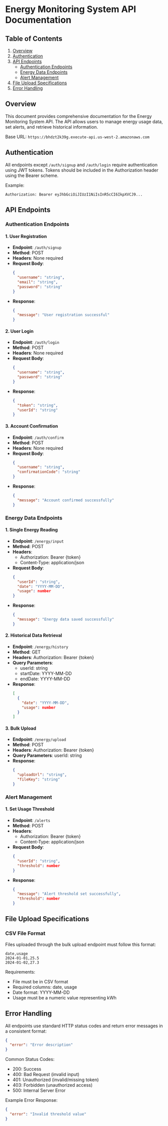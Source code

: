 # Energy Monitoring System API Documentation

## Table of Contents
1. [Overview](#overview)
2. [Authentication](#authentication)
3. [API Endpoints](#api-endpoints)
   - [Authentication Endpoints](#authentication-endpoints)
   - [Energy Data Endpoints](#energy-data-endpoints)
   - [Alert Management](#alert-management)
4. [File Upload Specifications](#file-upload-specifications)
5. [Error Handling](#error-handling)

## Overview

This document provides comprehensive documentation for the Energy Monitoring System API. The API allows users to manage energy usage data, set alerts, and retrieve historical information.

Base URL: `https://bhdzt2k39g.execute-api.us-west-2.amazonaws.com`

## Authentication

All endpoints except `/auth/signup` and `/auth/login` require authentication using JWT tokens. Tokens should be included in the Authorization header using the Bearer scheme.

Example:
```
Authorization: Bearer eyJhbGciOiJIUzI1NiIsInR5cCI6IkpXVCJ9...
```

## API Endpoints

### Authentication Endpoints

#### 1. User Registration
- **Endpoint**: `/auth/signup`
- **Method**: POST
- **Headers**: None required
- **Request Body**:
  ```json
  {
    "username": "string",
    "email": "string",
    "password": "string"
  }
  ```
- **Response**: 
  ```json
  {
    "message": "User registration successful"
  }
  ```

#### 2. User Login
- **Endpoint**: `/auth/login`
- **Method**: POST
- **Headers**: None required
- **Request Body**:
  ```json
  {
    "username": "string",
    "password": "string"
  }
  ```
- **Response**:
  ```json
  {
    "token": "string",
    "userId": "string"
  }
  ```

#### 3. Account Confirmation
- **Endpoint**: `/auth/confirm`
- **Method**: POST
- **Headers**: None required
- **Request Body**:
  ```json
  {
    "username": "string",
    "confirmationCode": "string"
  }
  ```
- **Response**:
  ```json
  {
    "message": "Account confirmed successfully"
  }
  ```

### Energy Data Endpoints

#### 1. Single Energy Reading
- **Endpoint**: `/energy/input`
- **Method**: POST
- **Headers**: 
  - Authorization: Bearer {token}
  - Content-Type: application/json
- **Request Body**:
  ```json
  {
    "userId": "string",
    "date": "YYYY-MM-DD",
    "usage": number
  }
  ```
- **Response**:
  ```json
  {
    "message": "Energy data saved successfully"
  }
  ```

#### 2. Historical Data Retrieval
- **Endpoint**: `/energy/history`
- **Method**: GET
- **Headers**: Authorization: Bearer {token}
- **Query Parameters**:
  - userId: string
  - startDate: YYYY-MM-DD
  - endDate: YYYY-MM-DD
- **Response**:
  ```json
  [
    {
      "date": "YYYY-MM-DD",
      "usage": number
    }
  ]
  ```

#### 3. Bulk Upload
- **Endpoint**: `/energy/upload`
- **Method**: POST
- **Headers**: Authorization: Bearer {token}
- **Query Parameters**: userId: string
- **Response**:
  ```json
  {
    "uploadUrl": "string",
    "fileKey": "string"
  }
  ```

### Alert Management

#### 1. Set Usage Threshold
- **Endpoint**: `/alerts`
- **Method**: POST
- **Headers**: 
  - Authorization: Bearer {token}
  - Content-Type: application/json
- **Request Body**:
  ```json
  {
    "userId": "string",
    "threshold": number
  }
  ```
- **Response**:
  ```json
  {
    "message": "Alert threshold set successfully",
    "threshold": number
  }
  ```

## File Upload Specifications

### CSV File Format
Files uploaded through the bulk upload endpoint must follow this format:

```csv
date,usage
2024-01-01,25.5
2024-01-02,27.3
```

Requirements:
- File must be in CSV format
- Required columns: date, usage
- Date format: YYYY-MM-DD
- Usage must be a numeric value representing kWh

## Error Handling

All endpoints use standard HTTP status codes and return error messages in a consistent format:

```json
{
  "error": "Error description"
}
```

Common Status Codes:
- 200: Success
- 400: Bad Request (invalid input)
- 401: Unauthorized (invalid/missing token)
- 403: Forbidden (unauthorized access)
- 500: Internal Server Error

Example Error Response:
```json
{
  "error": "Invalid threshold value"
}
```
